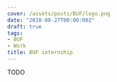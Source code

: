 ```yaml
---
cover: /assets/posts/BUF/logo.png
date: "2018-08-27T00:00:00Z"
draft: true
tags:
- BUF
- Work
title: BUF internship
---
```


TODO
